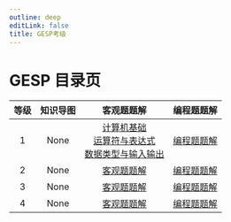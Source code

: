 ```yaml
---
outline: deep
editLink: false
title: GESP考级
---
```


# GESP 目录页

| **等级**        | **知识导图**                        | **客观题题解**                       | **编程题题解**          |
|:---------------:|:-------------------------------:|:-------------------------------:|:-------------------------:|
| 1 | None | [计算机基础](./GESP1/objective1.md)<br/> [运算符与表达式](./GESP1/objective2.md) <br/> [数据类型与输入输出](./GESP1/objective3.md)| [编程题题解](./GESP1/programming.md) |
| 2 | None | [客观题题解](./GESP1/objective.md) | [编程题题解](./GESP1/programming.md) |
| 3 | None | [客观题题解](./GESP1/objective.md) | [编程题题解](./GESP1/programming.md) |
| 4 | None | [客观题题解](./GESP1/objective.md) | [编程题题解](./GESP1/programming.md) |


